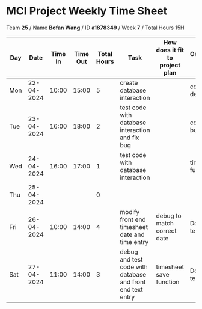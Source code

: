 # MCI Project Weekly Time Sheet

Team **25** / Name **Bofan Wang** / ID **a1878349** / Week **7** / Total Hours 15H

| Day | Date       | Time In | Time Out | Total Hours | Task | How does it fit to project plan | Outcome/Next action |
| --- | ---------- | ------- | -------- | ----------- | ---- | ------------------------------- | ------------------- |
| Mon | 22-04-2024 |  10:00       |  15:00        | 5          | create database interaction | | continue development| 
| Tue | 23-04-2024 |  16:00     |     18:00     | 2           | test code with database interaction and fix bug | | continue to fix bug|
| Wed | 24-04-2024 | 16:00   | 17:00    | 1           | test code with database interaction | | timesheet save function | fix bug on user entry side
| Thu | 25-04-2024 |         |          | 0           | | | |
| Fri | 26-04-2024 | 10:00   | 14:00    | 4           | modify front end timesheet date and time entry | debug to match correct date| Done and tested
| Sat | 27-04-2024 | 11:00   | 14:00    | 3          | debug and test code with database and front end text entry | timesheet save function| Done and tested

